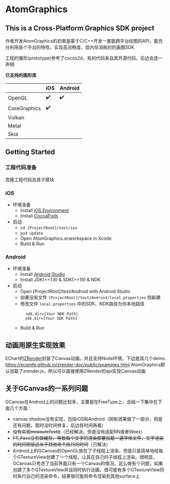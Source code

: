 # AtomGraphics
 
## This is a Cross-Platform Graphics SDK project
 
作者开发AtomGraphics的初衷是基于C/C++开发一套能跨平台绘图的API，能充分利用各个平台的特性，实现高流畅度、低内存消耗的的画图SDK

工程的雏形(prototype)参考了cocos2d，有的代码来自其开源代码，后边会逐一声明

**已支持的图形库**

|   | iOS | Android |
| --- | --- | --- |
| OpenGL | ✔️ | ✔️ |
| CoreGraphics | ✔️  |  |
| Vulkan |  |  |
| Metal |  |  |
| Skia |  |  |


## Getting Started

### 工程代码准备
克隆工程代码及其子模块
 
### iOS
* 环境准备
    * Install [iOS Environment](https://developer.apple.com/library/ios/documentation/IDEs/Conceptual/AppStoreDistributionTutorial/Setup/Setup.html)
    * Install [CocoaPods](https://guides.cocoapods.org/using/getting-started.html)
* 启动
    * `cd [ProjectRoot]/test/ios`
    * `pod update`
    * Open AtomGraphics.xcworkspace in Xcode
    * Build & Run
 
### Android
 * 环境准备
    * Install [Android Studio](https://developer.android.com/studio/)
    * Install JDK(<=1.8) & SDK(>=19) & NDK
 * 启动
    * Open [ProjectRoot]/test/Android with Android Studio
    * 如果没有文件 `[ProjectRoot]/test/Android/local.properties` 则新建
    * 修改文件 `local.properties` 中的SDK、NDK路径为你本地路径
        <pre>
        <code>ndk.dir=[Your NDK Path]
        sdk.dir=[Your SDK Path]</code></pre>
    * Build & Run

## 动画用原生实现效果
EChart的[ZRender](https://github.com/ecomfe/zrender)封装了Canvas动画，并且支持Node环境，下边是其几个demo
https://ecomfe.github.io/zrender-doc/public/examples.html
AtomGraphics默认加载了zrender.js，所以可以直接使用ZRender的api实现Canvas动画


## 关于GCanvas的一系列问题
GCanvas在Android上的问题比较多，主要是在FreeType上，总结一下集中在下面几个方面：

* canvas shadow没有实现，包括iOS和Android（阴影效果做了一部分，但是还有问题，暂时没时间修复，后边有时间再看）
* ~~没有实现measureText()~~（已经解决，但是没有适配RN或者Weex）
* ~~FT_Face没有做缓存，导致每个文字的渲染都要加载一遍字体文件，文字渲染的时间明显远长于其他命令执行的时间~~（已解决）
* Android上的GCanvas的OpenGL放在了子线程上渲染，但是只是简单地给每个GTextureView创建了一个线程，让其在自己的子线程上渲染。很明显，GCanvas只考虑了当前界面只有一个Canvas的情况。这么做有个问题，如果创建了多个GTextureView并且同时执行动画，很可能有多个GTextureView同时执行自己的渲染命令，结果很可能将命令渲染到其他surface上

